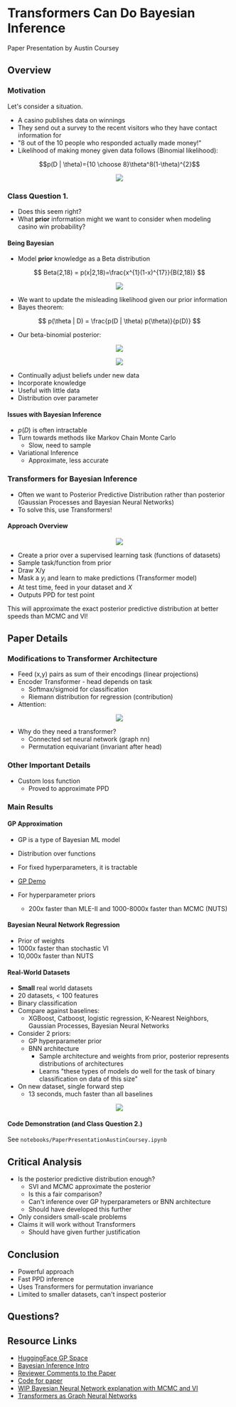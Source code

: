 # Transformers Can Do Bayesian Inference
Paper Presentation by Austin Coursey
## Overview
### Motivation
Let's consider a situation.
- A casino publishes data on winnings
- They send out a survey to the recent visitors who they have contact information for
- "8 out of the 10 people who responded actually made money!"
- Likelihood of making money given data follows (Binomial likelihood):

$$p(D | \theta)={10 \choose 8}\theta^8(1-\theta)^{2}$$

<p align="center">
  <img src="https://github.com/acoursey3/transformer-bayesian/blob/main/figures/likelihood.png?raw=true">
</p>

### Class Question 1.
- Does this seem right? 
- What **prior** information might we want to consider when modeling casino win probability?

#### Being Bayesian

- Model **prior** knowledge as a Beta distribution

$$
Beta(2,18) = p(x|2,18)=\frac{x^{1}(1-x)^{17}}{B(2,18)}
$$

<p align="center">
  <img src="https://github.com/acoursey3/transformer-bayesian/blob/main/figures/prior.png?raw=true">
</p>

- We want to update the misleading likelihood given our prior information
- Bayes theorem:

$$
p(\theta | D) = \frac{p(D | \theta) p(\theta)}{p(D)}
$$

- Our beta-binomial posterior:

<p align="center">
  <img src="https://github.com/acoursey3/transformer-bayesian/blob/main/figures/form_posterior.png?raw=true">
</p>

<p align="center">
  <img src="https://github.com/acoursey3/transformer-bayesian/blob/main/figures/posterior.png?raw=true">
</p>

- Continually adjust beliefs under new data
- Incorporate knowledge
- Useful with little data
- Distribution over parameter

#### Issues with Bayesian Inference

- $p(D)$ is often intractable
- Turn towards methods like Markov Chain Monte Carlo
  - Slow, need to sample
- Variational Inference
  - Approximate, less accurate

### Transformers for Bayesian Inference

- Often we want to Posterior Predictive Distribution rather than posterior (Gaussian Processes and Bayesian Neural Networks)
- To solve this, use Transformers!

#### Approach Overview

<p align="center">
  <img src="https://github.com/acoursey3/transformer-bayesian/blob/main/figures/pfn_overview.png?raw=true">
</p>

- Create a prior over a supervised learning task (functions of datasets)
- Sample task/function from prior
- Draw X/y
- Mask a $y_i$ and learn to make predictions (Transformer model)
- At test time, feed in your dataset and $X$
- Outputs PPD for test point

This will approximate the exact posterior predictive distribution at better speeds than MCMC and VI!

## Paper Details

### Modifications to Transformer Architecture

- Feed (x,y) pairs as sum of their encodings (linear projections)
- Encoder Transformer - head depends on task
  - Softmax/sigmoid for classification
  - Riemann distribution for regression (contribution)
- Attention:

<p align="center">
  <img src="https://github.com/acoursey3/transformer-bayesian/blob/main/figures/attention.png?raw=true">
</p>

- Why do they need a transformer?
  - Connected set neural network (graph nn)
  - Permutation equivariant (invariant after head)
  
### Other Important Details

- Custom loss function
  - Proved to approximate PPD
  
### Main Results

#### GP Approximation
- GP is a type of Bayesian ML model
- Distribution over functions
- For fixed hyperparameters, it is tractable
- [GP Demo](https://huggingface.co/spaces/samuelinferences/transformers-can-do-bayesian-inference)

- For hyperparameter priors
  - 200x faster than MLE-II and 1000-8000x faster than MCMC (NUTS)
  
#### Bayesian Neural Network Regression
- Prior of weights
- 1000x faster than stochastic VI
- 10,000x faster than NUTS

#### Real-World Datasets
- **Small** real world datasets
- 20 datasets, < 100 features
- Binary classification
- Compare against baselines: 
  - XGBoost, Catboost, logistic regression, K-Nearest Neighbors, Gaussian Processes, Bayesian Neural Networks
- Consider 2 priors:
  - GP hyperparameter prior
  - BNN architecture
    - Sample architecture and weights from prior, posterior represents distributions of architectures
    - Learns "these types of models do well for the task of binary classification on data of this size"
- On new dataset, single forward step 
  - 13 seconds, much faster than all baselines
  
<p align="center">
  <img src="https://github.com/acoursey3/transformer-bayesian/blob/main/figures/tabular.png?raw=true">
</p>

#### Code Demonstration (and Class Question 2.)

See `notebooks/PaperPresentationAustinCoursey.ipynb`

## Critical Analysis
- Is the posterior predictive distribution enough?
  - SVI and MCMC approximate the posterior
  - Is this a fair comparison?
  - Can't inference over GP hyperparameters or BNN architecture
  - Should have developed this further
- Only considers small-scale problems
- Claims it will work without Transformers
  - Should have given further justification

## Conclusion

- Powerful approach
- Fast PPD inference
- Uses Transformers for permutation invariance
- Limited to smaller datasets, can't inspect posterior

## Questions?

## Resource Links
- [HuggingFace GP Space](https://huggingface.co/spaces/samuelinferences/transformers-can-do-bayesian-inference)
- [Bayesian Inference Intro](https://seeing-theory.brown.edu/bayesian-inference/index.html)
- [Reviewer Comments to the Paper](https://openreview.net/forum?id=KSugKcbNf9)
- [Code for paper](https://github.com/automl/TransformersCanDoBayesianInference)
- [WIP Bayesian Neural Network explanation with MCMC and VI](https://www.cs.toronto.edu/~duvenaud/distill_bayes_net/public/)
- [Transformers as Graph Neural Networks](https://thegradient.pub/transformers-are-graph-neural-networks/)
